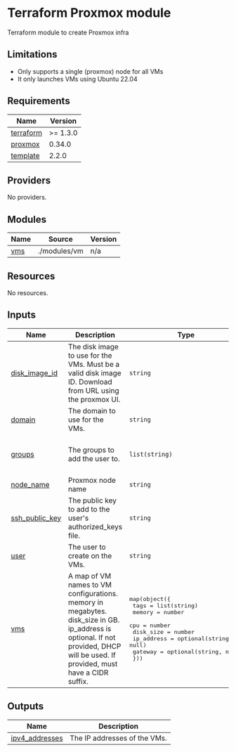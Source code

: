 # Terraform Proxmox module

Terraform module to create Proxmox infra

## Limitations

- Only supports a single (proxmox) node for all VMs
- It only launches VMs using Ubuntu 22.04

<!-- markdownlint-disable MD033 -->
<!-- BEGIN_TF_DOCS -->
## Requirements

| Name | Version |
|------|---------|
| <a name="requirement_terraform"></a> [terraform](#requirement\_terraform) | >= 1.3.0 |
| <a name="requirement_proxmox"></a> [proxmox](#requirement\_proxmox) | 0.34.0 |
| <a name="requirement_template"></a> [template](#requirement\_template) | 2.2.0 |

## Providers

No providers.

## Modules

| Name | Source | Version |
|------|--------|---------|
| <a name="module_vms"></a> [vms](#module\_vms) | ./modules/vm | n/a |

## Resources

No resources.

## Inputs

| Name | Description | Type | Default | Required |
|------|-------------|------|---------|:--------:|
| <a name="input_disk_image_id"></a> [disk\_image\_id](#input\_disk\_image\_id) | The disk image to use for the VMs. Must be a valid disk image ID. Download from URL using the proxmox UI. | `string` | `"local:iso/jammy-server-cloudimg-amd64.img"` | no |
| <a name="input_domain"></a> [domain](#input\_domain) | The domain to use for the VMs. | `string` | `"example.com"` | no |
| <a name="input_groups"></a> [groups](#input\_groups) | The groups to add the user to. | `list(string)` | <pre>[<br>  "users",<br>  "admin"<br>]</pre> | no |
| <a name="input_node_name"></a> [node\_name](#input\_node\_name) | Proxmox node name | `string` | `"pve"` | no |
| <a name="input_ssh_public_key"></a> [ssh\_public\_key](#input\_ssh\_public\_key) | The public key to add to the user's authorized\_keys file. | `string` | n/a | yes |
| <a name="input_user"></a> [user](#input\_user) | The user to create on the VMs. | `string` | `"ubuntu"` | no |
| <a name="input_vms"></a> [vms](#input\_vms) | A map of VM names to VM configurations.<br>memory in megabytes.<br>disk\_size in GB.<br>ip\_address is optional. If not provided, DHCP will be used. If provided, must have a CIDR suffix. | <pre>map(object({<br>    tags       = list(string)<br>    memory     = number<br>    cpu        = number<br>    disk_size  = number<br>    ip_address = optional(string, null)<br>    gateway    = optional(string, null)<br>  }))</pre> | `{}` | no |

## Outputs

| Name | Description |
|------|-------------|
| <a name="output_ipv4_addresses"></a> [ipv4\_addresses](#output\_ipv4\_addresses) | The IP addresses of the VMs. |
<!-- END_TF_DOCS -->
<!-- markdownlint-enable MD033 -->
